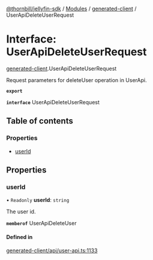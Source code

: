 [@thornbill/jellyfin-sdk](../README.md) / [Modules](../modules.md) / [generated-client](../modules/generated_client.md) / UserApiDeleteUserRequest

# Interface: UserApiDeleteUserRequest

[generated-client](../modules/generated_client.md).UserApiDeleteUserRequest

Request parameters for deleteUser operation in UserApi.

**`export`**

**`interface`** UserApiDeleteUserRequest

## Table of contents

### Properties

- [userId](generated_client.UserApiDeleteUserRequest.md#userid)

## Properties

### userId

• `Readonly` **userId**: `string`

The user id.

**`memberof`** UserApiDeleteUser

#### Defined in

[generated-client/api/user-api.ts:1133](https://github.com/thornbill/jellyfin-sdk-typescript/blob/b5d0506/src/generated-client/api/user-api.ts#L1133)
